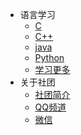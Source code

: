 * 语言学习
  * [C](https://www.runoob.com/cprogramming/c-tutorial.html)
  * [C++](https://www.runoob.com/cplusplus/cpp-intro.html)
  * [java](https://www.runoob.com/java/java-tutorial.html)
  * [Python](https://www.runoob.com/python3/python3-tutorial.html)
  * [学习更多](https://www.runoob.com/)
* 关于社团
  * [社团简介](/ProjectDocs/jj.md)
  * [QQ频道](https://pd.qq.com/s/63cw709he) 
  * [微信](/ProjectDocs/wechat.md)
    

